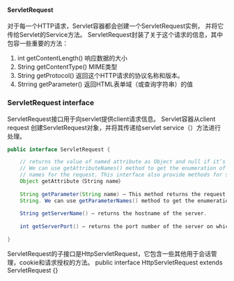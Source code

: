 #### ServletRequest

对于每一个HTTP请求，Servlet容器都会创建一个ServletRequest实例，
并将它传给Servlet的Service方法。
ServletRequest封装了关于这个请求的信息，其中包容一些重要的方法：

1. int getContentLength() 响应数据的大小
2. String getContentType() MIME类型
3. String getProtocol() 返回这个HTTP请求的协议名称和版本。
4. Strring getParameter() 返回HTML表单域（或查询字符串）的值

### ServletRequest interface

ServletRequest接口用于向servlet提供client请求信息。 Servlet容器从client request
创建ServletRequest对象，并将其传递给servlet service（）方法进行处理。

```java
public interface ServletRequest {

    // returns the value of named attribute as Object and null if it’s not present. 
    // We can use getAttributeNames() method to get the enumeration of attribute 
    // names for the request. This interface also provide methods for setting and removing attributes.
    Object getAttribute（String name）
    
    String getParameter(String name) – This method returns the request parameter as 
    String. We can use getParameterNames() method to get the enumeration of parameter names for the request.
    
    String getServerName() – returns the hostname of the server.
    
    int getServerPort() – returns the port number of the server on which it’s listening.
    
}
```

ServletRequest的子接口是HttpServletRequest，它包含一些其他用于会话管理，cookie和请求授权的方法。
public interface HttpServletRequest extends ServletRequest {}